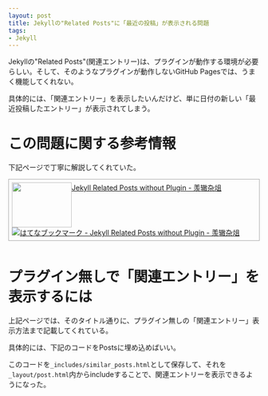 ```yaml
---
layout: post
title: Jekyllの"Related Posts"に「最近の投稿」が表示される問題
tags:
- Jekyll
---
```


Jekyllの"Related Posts"(関連エントリー)は、プラグインが動作する環境が必要らしい。そして、そのようなプラグインが動作しないGitHub Pagesでは、うまく機能してくれない。

具体的には、「関連エントリー」を表示したいんだけど、単に日付の新しい「最近投稿したエントリー」が表示されてしまう。

# この問題に関する参考情報

下記ページで丁寧に解説してくれていた。

<div class="sharelink" style="padding: 6px; border: 1px solid #aaaaaa;  margin: 0px 0px 50px;"><a href="http://zhangwenli.com/blog/2014/07/15/jekyll-related-posts-without-plugin/" title="Jekyll Related Posts without Plugin - 羡辙杂俎" target="_blank"><img src="http://capture.heartrails.com/120x90/shadow?http://zhangwenli.com/blog/2014/07/15/jekyll-related-posts-without-plugin/" width="120" height="90" style="float: left;"></a><a href="http://zhangwenli.com/blog/2014/07/15/jekyll-related-posts-without-plugin/" title="Jekyll Related Posts without Plugin - 羡辙杂俎" target="_blank">Jekyll Related Posts without Plugin - 羡辙杂俎</a><a href="http://b.hatena.ne.jp/entry/http://zhangwenli.com/blog/2014/07/15/jekyll-related-posts-without-plugin/"><img src="http://b.hatena.ne.jp/entry/image/http://zhangwenli.com/blog/2014/07/15/jekyll-related-posts-without-plugin/" alt="はてなブックマーク - Jekyll Related Posts without Plugin - 羡辙杂俎" title="はてなブックマーク - Jekyll Related Posts without Plugin - 羡辙杂俎"></a><br style="clear: both;" /></div>

# プラグイン無しで「関連エントリー」を表示するには

上記ページでは、そのタイトル通りに、プラグイン無しの「関連エントリー」表示方法まで記載してくれている。

具体的には、下記のコードをPostsに埋め込めばいい。

<script src="https://gist.github.com/satoyos/17b59bb858d81a069f83.js"></script>

このコードを`_includes/similar_posts.html`として保存して、それを`_layout/post.html`内からincludeすることで、関連エントリーを表示できるようになった。
